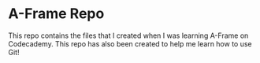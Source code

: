 # A-Frame Repo
This repo contains the files that I created when I was learning A-Frame on Codecademy. This repo has also been created to help me learn how to use Git!